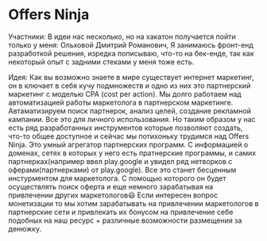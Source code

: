 # Offers Ninja

Участники:
В идеи нас несколько, но на хакатон получается пойти только у меня:
Ольховой Дмитрий Романович, Я занимаюсь фронт-енд разработкой решения, изредка пописываю, что-то на бек-енде, так как некоторый опыт с задними стеками у меня тоже есть.

Идея:
Как вы возможно знаете в мире существует интернет маркетинг, он в ключает в себя кучу подмножеств и одно из них это партнерский маркетинг с моделью CPA (cost per action). Мы долго работаем над автоматизацией работы маркетолога в партнерском маркетинге. Автаматизируем поиск партнерок, анализ целей, создание рекламной кампании. Все это для личного использования. Но таким образом у нас есть ряд разработанных инструментов которые позволяют создать, что-то общее доступное и сейчас мы потихоньку трудимся над Offers Ninja. Это умный агрегатор партнерских программ. С информацией о доменах, сетях в которых у него есть пратнерские программы, и самих партнерках(например ввел play.google и увидел ряд нетворков с оферами(партнерками) от play.google). Все это станет бесценным инстурментом для маркетолога. С помощью которого он будет осуществлять поиск оферта и еще немного зарабатывая на привлечении других маркетологов😃 Если интересен вопрос монетизации то мы хотим зарабатывать на привлечении маркетологов в партнерские сети и привлекать их бонусом на привлечение себе подобных на наш ресурс + различные возможности размещения за денюжку.
